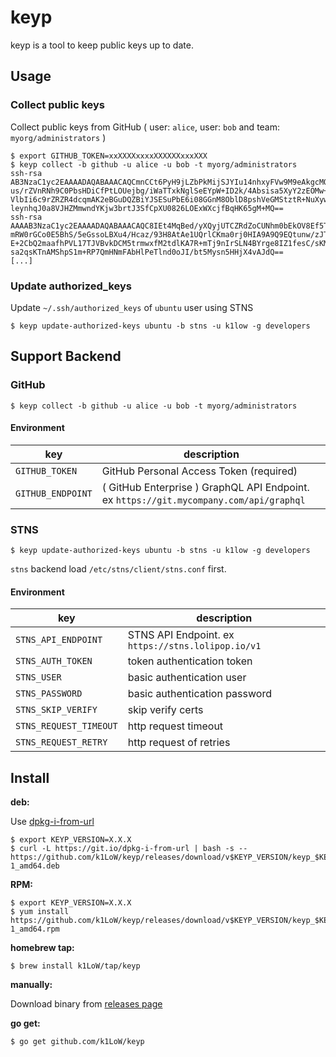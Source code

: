# keyp

keyp is a tool to keep public keys up to date.

## Usage

### Collect public keys

Collect public keys from GitHub ( user: `alice`, user: `bob` and team: `myorg/administrators` )

``` console
$ export GITHUB_TOKEN=xxXXXXxxxxXXXXXXxxxXXX
$ keyp collect -b github -u alice -u bob -t myorg/administrators
ssh-rsa AB3NzaC1yc2EAAAADAQABAAACAQCmnCCt6PyH9jLZbPkMijSJYIu14nhxyFVw9M9eAkgcMQ3EsKf86GWlGPDfZcqcDqI+LP7LKQk4kAlmLOQQMavthrhGEURxxdX0Yk2A6pHjG3zrcW7X30ZBMwOzX/a6EWkPXPwPH6LcP3rM9yEIg95f2JntxO3z7l/8QjzJCoPIlqyoX4I7bxH
us/rZVnRNh9C0PbsHDiCfPtLOUejbg/iWaTTxkNglSeEYpW+ID2k/4Absisa5XyY2zEOMw+6OyfRL9AlfGYv545J0g90qWS11iRSFnMR7A6FNUea/pVESIMmmBI56Ne+S8NmwR724u3d5kNJxuAKpmtThNPdxW/vmtuc5XBZgtPX/rzdAW0TQZvpVoLnoKaqYgfIpcrrkSAoPlcVxfq/Nrp
VlbIi6c9rZRZR4dcqmAK2eBGuDQZBiYJSESuPbE6i08GGnM8OblD8pshVeGMStztR+NuXywIXbRpyqNF2VNjil8r4qGNW9AB8ZVUB/1s6U8oxvtlbABoxXLrdNlKj3rl2YoPIZyCLAp9QDch8P1SnmQTEZK67YY5KNQrJZ2ql7pblo84JqsRbwuOrexTz6xrbBWFZMHWorFqF8ryX0LOw9TIaHbYq
leynhqJ0a8VJHZMmwndYKjw3brtJ3SfCpXU0826LOExWXcjfBqHK65gM+MQ==
ssh-rsa AAAAB3NzaC1yc2EAAAADAQABAAACAQC8IEt4MqBed/yXQyjUTCZRdZoCUNhm0bEkOV8Ef5TduQvMIPDpBYyYIvFz7jxJyShPoiTMtIUnkkA2aDF0jhujFzqKmYm9H2tS7Tpf5iNwRJgJJJWv674tGUcu+6+ZadmDBQ//dwo8XWTHxmkWfgaybxs8/o0AlwZQ4pYFcky0q+/qP4cwPA
mRW0rGCo0E5BhS/5eGssoLBXu4/Hcaz/93H8AtAe1UQrlCKma0rj0HIA9A9Q9EQtunw/zJTBtTyzE/TvxKcSMNulgdVmFSRmU6l84Ftc6tZPoiaCnxcvQUyjCEeQfy4DbtCWe1tEubyKeBLBTXTnpqWA3Gs9GryQA/bR7Ivan/03FshLFeVVnbvvO11sKNvkAJ8u417Q2/G9bcB1H30Xa9PSR
E+2CbQ2maafhPVL17TJVBvkDCM5trmwxfM2tdlKA7R+mTj9nIrSLN4BYrge8IZ1fesC/sKMlMwhNEOrQYQQIZMIx8hfLAS37D8wbUPRodQFJsolrK6cHlNICR/TLcijNhCeHJkD8448EuJn1BCbYKglG7eUYKLbMXcVJAoTPlFTHPU80oaHJhmpLe0vFSxrhWVf/ha81zRefXOiye7Pbn/h+
sa2qsKTnAMShpS1m+RP7QmHNmFAbHlPeTlnd0oJI/bt5Mysn5HHjX4vAJdQ==
[...]
```

### Update authorized_keys

Update `~/.ssh/authorized_keys` of `ubuntu` user using STNS

``` console
$ keyp update-authorized-keys ubuntu -b stns -u k1low -g developers
```

## Support Backend

### GitHub

``` console
$ keyp collect -b github -u alice -u bob -t myorg/administrators
```

#### Environment

| key | description |
| --- | --- |
| `GITHUB_TOKEN` | GitHub Personal Access Token (required) |
| `GITHUB_ENDPOINT` | ( GitHub Enterprise ) GraphQL API Endpoint. ex `https://git.mycompany.com/api/graphql` |

### STNS

``` console
$ keyp update-authorized-keys ubuntu -b stns -u k1low -g developers
```

`stns` backend load `/etc/stns/client/stns.conf` first.

#### Environment

| key | description |
| --- | --- |
| `STNS_API_ENDPOINT` | STNS API Endpoint. ex `https://stns.lolipop.io/v1` |
| `STNS_AUTH_TOKEN` | token authentication token |
| `STNS_USER` | basic authentication user |
| `STNS_PASSWORD` | basic authentication password |
| `STNS_SKIP_VERIFY` | skip verify certs |
| `STNS_REQUEST_TIMEOUT` | http request timeout |
| `STNS_REQUEST_RETRY` | http request of retries |

## Install

**deb:**

Use [dpkg-i-from-url](https://github.com/k1LoW/dpkg-i-from-url)

``` console
$ export KEYP_VERSION=X.X.X
$ curl -L https://git.io/dpkg-i-from-url | bash -s -- https://github.com/k1LoW/keyp/releases/download/v$KEYP_VERSION/keyp_$KEYP_VERSION-1_amd64.deb
```

**RPM:**

``` console
$ export KEYP_VERSION=X.X.X
$ yum install https://github.com/k1LoW/keyp/releases/download/v$KEYP_VERSION/keyp_$KEYP_VERSION-1_amd64.rpm
```

**homebrew tap:**

```console
$ brew install k1LoW/tap/keyp
```

**manually:**

Download binary from [releases page](https://github.com/k1LoW/keyp/releases)

**go get:**

```console
$ go get github.com/k1LoW/keyp
```
